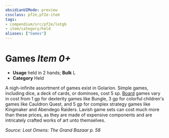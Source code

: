 ```yaml
---
obsidianUIMode: preview
cssclass: pf2e,pf2e-item
tags:
- compendium/src/pf2e/lotgb
- item/category/held
aliases: ["Games"]
---
```

# Games *Item 0+*  

- **Usage** held in 2 hands; **Bulk** L
- **Category** Held

A nigh-infinite assortment of games exist in Golarion. Simple games, including dice, a deck of cards, or dominoes, cost 5 sp. [Board](/rules/actions/board-gmg.md) games vary in cost from 1 gp for dexterity games like Bungle, 3 gp for colorful children's games like Cauldron Quest, and 5 gp for complex strategy games like Kingmaker and Abendego Raiders. Lavish game sets can cost much more than these prices, as they are made of expensive components and are intricately crafted works of art unto themselves.

*Source: Lost Omens: The Grand Bazaar p. 58*